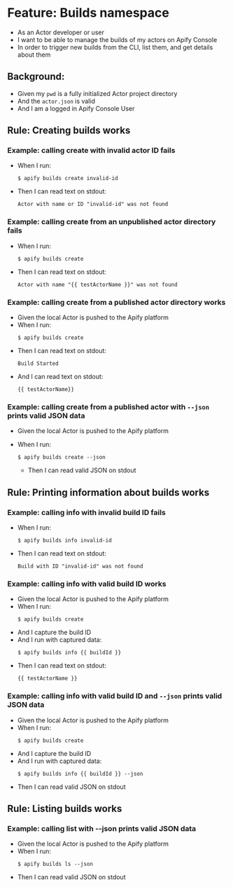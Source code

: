 # Feature: Builds namespace

- As an Actor developer or user
- I want to be able to manage the builds of my actors on Apify Console
- In order to trigger new builds from the CLI, list them, and get details about them

## Background:

- Given my `pwd` is a fully initialized Actor project directory
- And the `actor.json` is valid
- And I am a logged in Apify Console User

## Rule: Creating builds works

### Example: calling create with invalid actor ID fails

- When I run:
  ```
  $ apify builds create invalid-id
  ```
- Then I can read text on stdout:
  ```
  Actor with name or ID "invalid-id" was not found
  ```

### Example: calling create from an unpublished actor directory fails

- When I run:
  ```
  $ apify builds create
  ```
- Then I can read text on stdout:
  ```
  Actor with name "{{ testActorName }}" was not found
  ```

### Example: calling create from a published actor directory works

- Given the local Actor is pushed to the Apify platform
- When I run:
  ```
  $ apify builds create
  ```
- Then I can read text on stdout:
  ```
  Build Started
  ```
- And I can read text on stdout:
  ```
  {{ testActorName}}
  ```

### Example: calling create from a published actor with `--json` prints valid JSON data

- Given the local Actor is pushed to the Apify platform
- When I run:

  ```
  $ apify builds create --json
  ```

  - Then I can read valid JSON on stdout

## Rule: Printing information about builds works

### Example: calling info with invalid build ID fails

- When I run:
  ```
  $ apify builds info invalid-id
  ```
- Then I can read text on stdout:
  ```
  Build with ID "invalid-id" was not found
  ```

### Example: calling info with valid build ID works

- Given the local Actor is pushed to the Apify platform
- When I run:
  ```
  $ apify builds create
  ```
- And I capture the build ID
- And I run with captured data:
  ```
  $ apify builds info {{ buildId }}
  ```
- Then I can read text on stdout:
  ```
  {{ testActorName }}
  ```

### Example: calling info with valid build ID and `--json` prints valid JSON data

- Given the local Actor is pushed to the Apify platform
- When I run:
  ```
  $ apify builds create
  ```
- And I capture the build ID
- And I run with captured data:
  ```
  $ apify builds info {{ buildId }} --json
  ```
- Then I can read valid JSON on stdout

## Rule: Listing builds works

<!-- TODO table testing? -->

### Example: calling list with --json prints valid JSON data

- Given the local Actor is pushed to the Apify platform
- When I run:
  ```
  $ apify builds ls --json
  ```
- Then I can read valid JSON on stdout

<!-- TODO: We should test builds log, but that's gonna be annoying, so for now leave it as is -->

